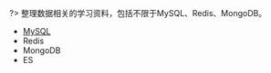 ?> 整理数据相关的学习资料，包括不限于MySQL、Redis、MongoDB。


- [MySQL](/面试宝典/%E6%95%B0%E6%8D%AE%E5%BA%93/mysql.md)
- Redis
- MongoDB
- ES
